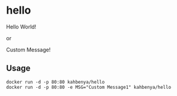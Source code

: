 hello
=====

Hello World!

or

Custom Message!

Usage
-----

    docker run -d -p 80:80 kahbenya/hello
    docker run -d -p 80:80 -e MSG="Custom Message1" kahbenya/hello
